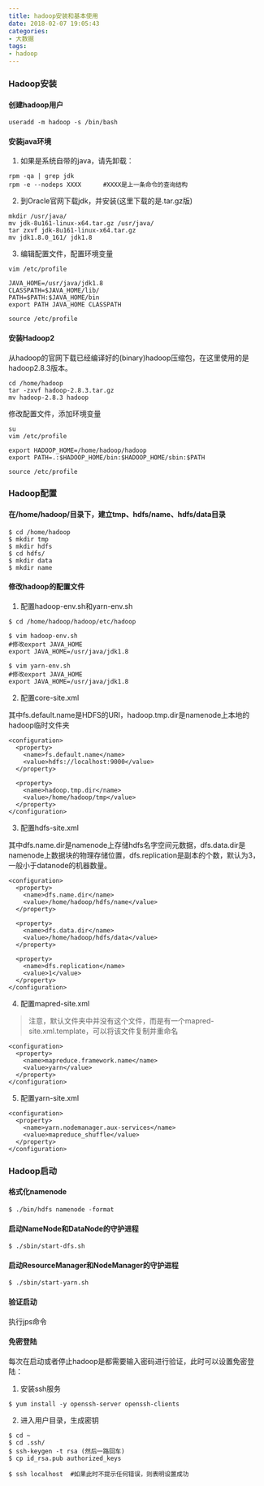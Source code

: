 ```yaml
---
title: hadoop安装和基本使用
date: 2018-02-07 19:05:43
categories:
- 大数据
tags:
- hadoop
---
```


### Hadoop安装

#### 创建hadoop用户

```
useradd -m hadoop -s /bin/bash
```

#### 安装java环境

1. 如果是系统自带的java，请先卸载：

  ```
  rpm -qa | grep jdk
  rpm -e --nodeps XXXX		#XXXX是上一条命令的查询结构
  ```

2. 到Oracle官网下载jdk，并安装(这里下载的是.tar.gz版)

  ```
  mkdir /usr/java/
  mv jdk-8u161-linux-x64.tar.gz /usr/java/
  tar zxvf jdk-8u161-linux-x64.tar.gz
  mv jdk1.8.0_161/ jdk1.8
  ```

3. 编辑配置文件，配置环境变量

  ```
  vim /etc/profile

  JAVA_HOME=/usr/java/jdk1.8
  CLASSPATH=$JAVA_HOME/lib/
  PATH=$PATH:$JAVA_HOME/bin
  export PATH JAVA_HOME CLASSPATH

  source /etc/profile
  ```

#### 安装Hadoop2

从hadoop的官网下载已经编译好的(binary)hadoop压缩包，在这里使用的是hadoop2.8.3版本。

```
cd /home/hadoop
tar -zxvf hadoop-2.8.3.tar.gz
mv hadoop-2.8.3 hadoop
```

修改配置文件，添加环境变量

```
su
vim /etc/profile

export HADOOP_HOME=/home/hadoop/hadoop
export PATH=.:$HADOOP_HOME/bin:$HADOOP_HOME/sbin:$PATH

source /etc/profile
```

### Hadoop配置

#### 在/home/hadoop/目录下，建立tmp、hdfs/name、hdfs/data目录

```
$ cd /home/hadoop
$ mkdir tmp
$ mkdir hdfs
$ cd hdfs/
$ mkdir data
$ mkdir name
```

#### 修改hadoop的配置文件

1. 配置hadoop-env.sh和yarn-env.sh

  ```
  $ cd /home/hadoop/hadoop/etc/hadoop
  
  $ vim hadoop-env.sh
  #修改export JAVA_HOME
  export JAVA_HOME=/usr/java/jdk1.8
  
  $ vim yarn-env.sh
  #修改export JAVA_HOME
  export JAVA_HOME=/usr/java/jdk1.8 
  ```

2. 配置core-site.xml

  其中fs.default.name是HDFS的URI，hadoop.tmp.dir是namenode上本地的hadoop临时文件夹

  ```
  <configuration>
    <property>
      <name>fs.default.name</name>
      <value>hdfs://localhost:9000</value>
    </property>

    <property>
      <name>hadoop.tmp.dir</name>
      <value>/home/hadoop/tmp</value>
    </property>
  </configuration>
  ```

3. 配置hdfs-site.xml

  其中dfs.name.dir是namenode上存储hdfs名字空间元数据，dfs.data.dir是namenode上数据块的物理存储位置，dfs.replication是副本的个数，默认为3，一般小于datanode的机器数量。

  ```
  <configuration>
    <property>
      <name>dfs.name.dir</name>
      <value>/home/hadoop/hdfs/name</value>
    </property>

    <property>
      <name>dfs.data.dir</name>
      <value>/home/hadoop/hdfs/data</value>
    </property>

    <property>
      <name>dfs.replication</name>
      <value>1</value>
    </property>
  </configuration>
  ```

4. 配置mapred-site.xml

  > 注意，默认文件夹中并没有这个文件，而是有一个mapred-site.xml.template，可以将该文件复制并重命名

  ```
  <configuration>
    <property>
      <name>mapreduce.framework.name</name>
      <value>yarn</value>
    </property>
  </configuration>
  ```

5. 配置yarn-site.xml

  ```
  <configuration>
    <property>
      <name>yarn.nodemanager.aux-services</name>
      <value>mapreduce_shuffle</value>
    </property>
  </configuration>
  ```

### Hadoop启动

#### 格式化namenode

```
$ ./bin/hdfs namenode -format
```

#### 启动NameNode和DataNode的守护进程

```
$ ./sbin/start-dfs.sh
```

#### 启动ResourceManager和NodeManager的守护进程

```
$ ./sbin/start-yarn.sh
```

#### 验证启动

执行jps命令

#### 免密登陆

每次在启动或者停止hadoop是都需要输入密码进行验证，此时可以设置免密登陆：

1. 安装ssh服务

  ```
  $ yum install -y openssh-server openssh-clients 
  ```

2. 进入用户目录，生成密钥

  ```
  $ cd ~
  $ cd .ssh/
  $ ssh-keygen -t rsa (然后一路回车)
  $ cp id_rsa.pub authorized_keys

  $ ssh localhost  #如果此时不提示任何错误，则表明设置成功
  ```
